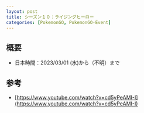 ```yaml
---
layout: post
title: シーズン１０：ライジングヒーロー
categories: [PokemonGO, PokemonGO-Event]
---
```


## 概要

- 日本時間：2023/03/01 (水)から（不明）まで

## 参考

- [https://www.youtube.com/watch?v=cd5yPeAMI-I](https://www.youtube.com/watch?v=cd5yPeAMI-I)
